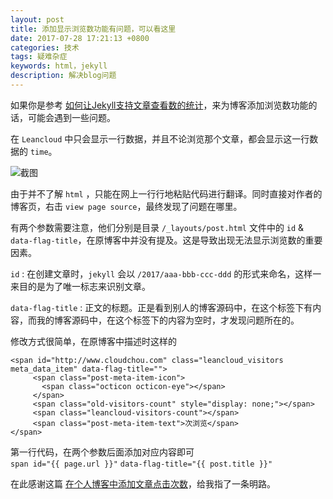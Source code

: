 ```yaml
---
layout: post
title: 添加显示浏览数功能有问题，可以看这里
date: 2017-07-28 17:21:13 +0800
categories: 技术
tags: 疑难杂症
keywords: html，jekyll
description: 解决blog问题
---
```


如果你是参考 [如何让Jekyll支持文章查看数的统计](http://www.cloudchou.com/android/post-981.html)，来为博客添加浏览数功能的话，可能会遇到一些问题。

在 `Leancloud` 中只会显示一行数据，并且不论浏览那个文章，都会显示这一行数据的 `time`。

![截图](http://wx3.sinaimg.cn/mw690/a73cca61gy1fhzq8fa7paj215w05w3zp.jpg)

由于并不了解 `html` ，只能在网上一行行地粘贴代码进行翻译。同时直接对作者的博客页，右击 `view page source`，最终发现了问题在哪里。

有两个参数需要注意，他们分别是目录 `/_layouts/post.html` 文件中的 `id` & `data-flag-title`，在原博客中并没有提及。这是导致出现无法显示浏览数的重要因素。  

`id` : 在创建文章时，`jekyll` 会以 `/2017/aaa-bbb-ccc-ddd` 的形式来命名，这样一来目的是为了唯一标志来识别文章。  

`data-flag-title` : 正文的标题。正是看到别人的博客源码中，在这个标签下有内容，而我的博客源码中，在这个标签下的内容为空时，才发现问题所在的。

修改方式很简单，在原博客中描述时这样的

```
<span id="http://www.cloudchou.com" class="leancloud_visitors meta_data_item" data-flag-title="">
     <span class="post-meta-item-icon">
       <span class="octicon octicon-eye"></span> 
     </span>
     <span class="old-visitors-count" style="display: none;"></span>
     <span class="leancloud-visitors-count"></span>
     <span class="post-meta-item-text">次浏览</span>
</span>
```

第一行代码，在两个参数后面添加对应内容即可  
`span id="{{ page.url }}"`
`data-flag-title="{{ post.title }}"`

在此感谢这篇 [在个人博客中添加文章点击次数](http://www.voidcn.com/blog/u013553529/article/p-6519768.html)，给我指了一条明路。


